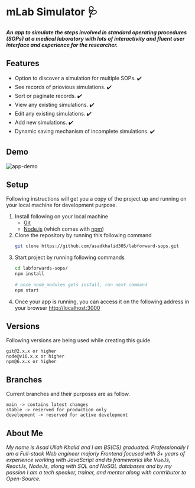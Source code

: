 # mLab Simulator 🩺

___An app to simulate the steps involved in standard operating procedures (SOPs) at a medical laboratory with lots of interactivity and fluent user interface and experience for the researcher.___

## Features
- Option to discover a simulation for multiple SOPs. ✔️ 
- See records of priovious simulations. ✔️ 
- Sort or paginate records. ✔️ 
- View any existing simulations. ✔️ 
- Edit any existing simulations. ✔️ 
- Add new simulations. ✔️ 
- Dynamic saving mechanism of incomplete simulations. ✔️ 

## Demo
![app-demo](demo.gif)

## Setup

Following instructions will get you a copy of the project up and running on your local machine for development purpose.

1. Install following on your local machine
	-  	[Git](https://git-scm.com)
	- [Node.js](https://nodejs.org/en/download/) (which comes with [npm](http://npmjs.com))
2. Clone the repository by running this following command
	```bash
	git clone https://github.com/asadkhalid305/labforward-sops.git 
	```
3. Start project by running following commands
	```bash
	cd labforwards-sops/
	npm install
		
	# once node_modules gets install, run next command
	npm start
	```
4. Once your app is running, you can access it on the following address in your browser
	[http://localhost:3000](http://localhost:3000)

## Versions
Following versions are being used while creating this guide. 
```
git@2.x.x or higher
node@v16.x.x or higher
npm@6.x.x or higher
```

## Branches
Current branches and their purposes are as follow.
```
main -> contains latest changes
stable -> reserved for production only
development -> reserved for active development
```

## About Me

_My name is Asad Ullah Khalid and I am BS(CS) graduated. Professionally I am a Full-stack Web engineer majorly Frontend focused with 3+ years of experience working with JavaScript and its frameworks like VueJs, ReactJs, NodeJs, along with SQL and NoSQL databases and by my passion I am a tech speaker, trainer, and mentor along with contributor to Open-Source._
